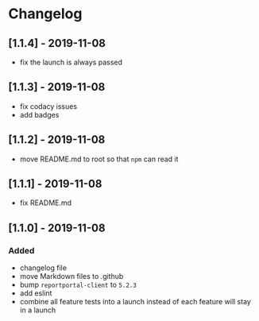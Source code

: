 # Changelog

## [1.1.4] - 2019-11-08
- fix the launch is always passed

## [1.1.3] - 2019-11-08
- fix codacy issues
- add badges

## [1.1.2] - 2019-11-08
- move README.md to root so that `npm` can read it

## [1.1.1] - 2019-11-08
- fix README.md

## [1.1.0] - 2019-11-08

### Added
- changelog file
- move Markdown files to .github
- bump `reportportal-client` to `5.2.3`
- add eslint
- combine all feature tests into a launch instead of each feature will stay in a launch